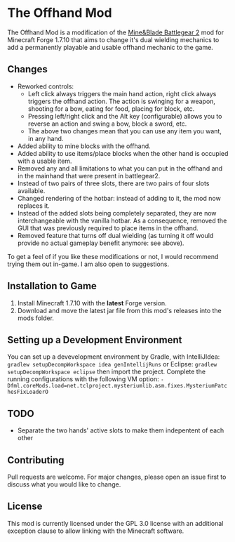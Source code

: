 # The Offhand Mod

The Offhand Mod is a modification of the [Mine&Blade Battlegear 2](https://github.com/Mine-and-blade-admin/Battlegear2) mod for Minecraft Forge 1.7.10 that aims to change it's dual wielding mechanics to add a permanently playable and usable offhand mechanic to the game.

## Changes

- Reworked controls:
  * Left click always triggers the main hand action, right click always triggers the offhand action. The action is swinging for a weapon, shooting for a bow, eating for food, placing for block, etc.
  * Pressing left/right click and the Alt key (configurable) allows you to reverse an action and swing a bow, block a sword, etc.
  * The above two changes mean that you can use any item you want, in any hand.
- Added ability to mine blocks with the offhand.
- Added ability to use items/place blocks when the other hand is occupied with a usable item.
- Removed any and all limitations to what you can put in the offhand and in the mainhand that were present in battlegear2.
- Instead of two pairs of three slots, there are two pairs of four slots available.
- Changed rendering of the hotbar: instead of adding to it, the mod now replaces it.
- Instead of the added slots being completely separated, they are now interchangeable with the vanilla hotbar. As a consequence, removed the GUI that was previously required to place items in the offhand.
- Removed feature that turns off dual wielding (as turning it off would provide no actual gameplay benefit anymore: see above).

To get a feel of if you like these modifications or not, I would recommend trying them out in-game. I am also open to suggestions.

## Installation to Game

1. Install Minecraft 1.7.10 with the **latest** Forge version.
2. Download and move the latest jar file from this mod's releases into the mods folder.

## Setting up a Development Environment

You can set up a devevelopment environment by Gradle, with IntelliJIdea: `gradlew setupDecompWorkspace idea genIntellijRuns` or Eclipse: `gradlew setupDecompWorkspace eclipse` then import the project. Complete the running configurations with the following VM option: `-Dfml.coreMods.load=net.tclproject.mysteriumlib.asm.fixes.MysteriumPatchesFixLoaderO`

## TODO

- Separate the two hands' active slots to make them indepentent of each other

## Contributing
Pull requests are welcome. For major changes, please open an issue first to discuss what you would like to change.

## License
This mod is currently licensed under the GPL 3.0 license with an additional exception clause to allow linking with the Minecraft software.
